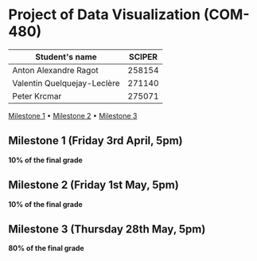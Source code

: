 # Project of Data Visualization (COM-480)

| Student's name | SCIPER |
| -------------- | ------ |
| Anton Alexandre Ragot | 258154 |
| Valentin Quelquejay-Leclère | 271140 |
| Peter Krcmar | 275071 |

[Milestone 1](#milestone-1-friday-3rd-april-5pm) • [Milestone 2](#milestone-2-friday-1st-may-5pm) • [Milestone 3](#milestone-3-thursday-28th-may-5pm)

## Milestone 1 (Friday 3rd April, 5pm)

**10% of the final grade**


## Milestone 2 (Friday 1st May, 5pm)

**10% of the final grade**




## Milestone 3 (Thursday 28th May, 5pm)

**80% of the final grade**

